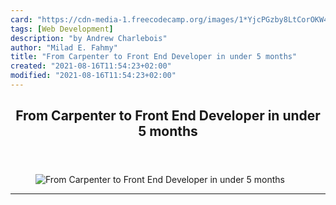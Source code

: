 ```yaml
---
card: "https://cdn-media-1.freecodecamp.org/images/1*YjcPGzby8LtCorOKW4ozLQ.jpeg"
tags: [Web Development]
description: "by Andrew Charlebois"
author: "Milad E. Fahmy"
title: "From Carpenter to Front End Developer in under 5 months"
created: "2021-08-16T11:54:23+02:00"
modified: "2021-08-16T11:54:23+02:00"
---
```

<div class="site-wrapper">
<main id="site-main" class="site-main outer">
<div class="inner">
<article class="post-full post tag-web-development tag-careers tag-technology tag-learning-to-code tag-tech ">
<header class="post-full-header">
<h1 class="post-full-title">From Carpenter to Front End Developer in under 5 months</h1>
</header>
<figure class="post-full-image">
<picture>
<source media="(max-width: 700px)" sizes="1px" srcset="data:image/gif;base64,R0lGODlhAQABAIAAAAAAAP///yH5BAEAAAAALAAAAAABAAEAAAIBRAA7 1w">
<source media="(min-width: 701px)" sizes="(max-width: 800px) 400px,
(max-width: 1170px) 700px,
1400px" srcset="https://cdn-media-1.freecodecamp.org/images/1*YjcPGzby8LtCorOKW4ozLQ.jpeg 300w,
https://cdn-media-1.freecodecamp.org/images/1*YjcPGzby8LtCorOKW4ozLQ.jpeg 600w,
https://cdn-media-1.freecodecamp.org/images/1*YjcPGzby8LtCorOKW4ozLQ.jpeg 1000w,
https://cdn-media-1.freecodecamp.org/images/1*YjcPGzby8LtCorOKW4ozLQ.jpeg 2000w">
<img onerror="this.style.display='none'" src="https://cdn-media-1.freecodecamp.org/images/1*YjcPGzby8LtCorOKW4ozLQ.jpeg" alt="From Carpenter to Front End Developer in under 5 months">
</picture>
</figure>
<section class="post-full-content">
<div class="post-content medium-migrated-article">
</div>
<hr>
</section>
</article>
</div>
</main>
</div>
<!-- Google Tag Manager (noscript) -->
<!-- End Google Tag Manager (noscript) -->
